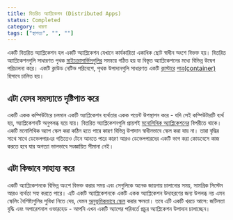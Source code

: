 ```yaml
---
title: বিতরিত অ্যাপ্লিকেশন (Distributed Apps)
status: Completed
category: ধারণা
tags: ["স্থাপত্য", "", ""]
---
```


একটি বিতরিত অ্যাপ্লিকেশন হল একটি অ্যাপ্লিকেশন যেখানে কার্যকারিতা একাধিক ছোট স্বাধীন অংশে বিভক্ত হয়। 
বিতরিত অ্যাপ্লিকেশনগুলি সাধারণত পৃথক [মাইক্রোসার্ভিসগুলির](/bn/microservices-architecture/)  সমন্বয়ে গঠিত হয় যা বিস্তৃত অ্যাপ্লিকেশনের মধ্যে বিভিন্ন উদ্বেগ পরিচালনা করে। 
একটি ক্লাউড নেটিভ পরিবেশে, পৃথক উপাদানগুলি সাধারণত একটি [ক্লাস্টারে](/bn/cluster/) [পাত্র(container)](/bn/container/)   হিসাবে চালিত হয়। 

## এটা যেসব সমস্যাতে দৃষ্টিপাত করে

একটি একক কম্পিউটারে চলমান একটি অ্যাপ্লিকেশন ব্যর্থতার একক পয়েন্ট উপস্থাপন করে - যদি সেই কম্পিউটারটি ব্যর্থ হয়, অ্যাপ্লিকেশনটি অনুপলব্ধ হয়ে যায়।
বিতরিত অ্যাপ্লিকেশনগুলি প্রায়শই [মনোলিথিক অ্যাপ্লিকেশনের](/bn/monolithic-apps/) বিপরীতে থাকে। একটি মনোলিথিক অ্যাপ স্কেল করা কঠিন হতে পারে কারণ বিভিন্ন উপাদান স্বাধীনভাবে স্কেল করা যায় না। 
তারা বৃদ্ধির সাথে সাথে ডেভেলপারএর  গতিতেও টেনে আনতে পারে কারণ আরও ডেভেলপারদের একটি ভাগ করা কোডবেসে কাজ করতে হবে যার অগত্যা ভালভাবে সংজ্ঞায়িত সীমানা নেই।

## এটা কিভাবে সাহায্য করে

একটি অ্যাপ্লিকেশনকে বিভিন্ন অংশে বিভক্ত করার সময় এবং সেগুলিকে অনেক জায়গায় চালানোর সময়, সামগ্রিক সিস্টেম আরও ব্যর্থতা সহ্য করতে পারে।
এটি একটি অ্যাপ্লিকেশনকে একটি একক অ্যাপ্লিকেশন উদাহরণের জন্য উপলব্ধ নয় এমন স্কেলিং বৈশিষ্ট্যগুলির সুবিধা নিতে দেয়, যেমন [অনুভূমিকভাবে স্কেল](/bn/horizontal-scaling/) করার ক্ষমতা। 
তবে এটি একটি খরচে আসে: জটিলতা বৃদ্ধি এবং অপারেশনাল ওভারহেড - আপনি এখন একটি অ্যাপের পরিবর্তে প্রচুর অ্যাপ্লিকেশন উপাদান চালাচ্ছেন। 
